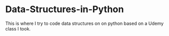 # Data-Structures-in-Python
This is where I try to code data structures on on python based on a Udemy class I took. 
